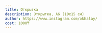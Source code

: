 ```yaml
---
title: Открытка
description: Открытка, А6 (10х15 см)
author: https://www.instagram.com/okhalay/
cost: 1000₸
---
```

